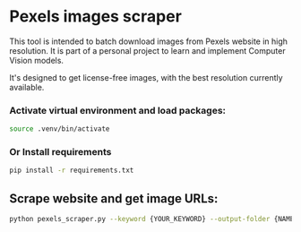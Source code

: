 # Pexels images scraper

This tool is intended to batch download images from Pexels website in high resolution. It is part of a personal project to learn and implement Computer Vision models.

It's designed to get license-free images, with the best resolution currently available.

### Activate virtual environment and load packages:

``` sh
source .venv/bin/activate
```
### Or Install requirements
``` sh
pip install -r requirements.txt
```

## Scrape website and get image URLs: 

``` sh
python pexels_scraper.py --keyword {YOUR_KEYWORD} --output-folder {NAME_OF_OUTPUT_FOLDER}
```

